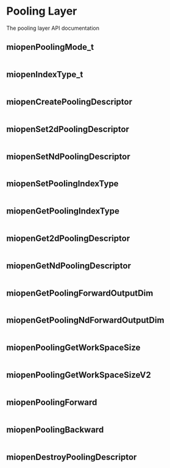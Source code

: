 
# Pooling Layer

The pooling layer API documentation


## miopenPoolingMode_t

```{doxygenenum}  miopenPoolingMode_t
```

## miopenIndexType_t

```{doxygenenum}  miopenIndexType_t
```

## miopenCreatePoolingDescriptor

```{doxygenfunction}  miopenCreatePoolingDescriptor
```

## miopenSet2dPoolingDescriptor

```{doxygenfunction}  miopenSet2dPoolingDescriptor
```

## miopenSetNdPoolingDescriptor

```{doxygenfunction}  miopenSetNdPoolingDescriptor
```

## miopenSetPoolingIndexType

```{doxygenfunction}  miopenSetPoolingIndexType
```

## miopenGetPoolingIndexType

```{doxygenfunction}  miopenGetPoolingIndexType
```

## miopenGet2dPoolingDescriptor

```{doxygenfunction}  miopenGet2dPoolingDescriptor
```

## miopenGetNdPoolingDescriptor

```{doxygenfunction}  miopenGetNdPoolingDescriptor
```

## miopenGetPoolingForwardOutputDim

```{doxygenfunction}  miopenGetPoolingForwardOutputDim
```

## miopenGetPoolingNdForwardOutputDim

```{doxygenfunction}  miopenGetPoolingNdForwardOutputDim
```

## miopenPoolingGetWorkSpaceSize

```{doxygenfunction}  miopenPoolingGetWorkSpaceSize
```

## miopenPoolingGetWorkSpaceSizeV2

```{doxygenfunction}  miopenPoolingGetWorkSpaceSizeV2
```

## miopenPoolingForward

```{doxygenfunction}  miopenPoolingForward
```

## miopenPoolingBackward

```{doxygenfunction}  miopenPoolingBackward
```

## miopenDestroyPoolingDescriptor

```{doxygenfunction}  miopenDestroyPoolingDescriptor
```

